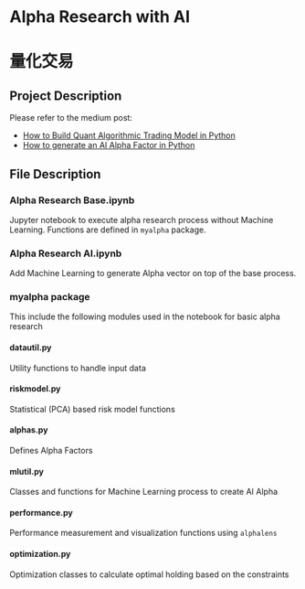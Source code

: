# Alpha Research with AI
# 量化交易
## Project Description
Please refer to the medium post: 
* [How to Build Quant Algorithmic Trading Model in Python](https://yuki678.medium.com/how-to-build-quant-algorithmic-trading-model-in-python-12abab49abe3?sk=56d5b2b038ce6aefa6c2049cff9e89b6)
* [How to generate an AI Alpha Factor in Python](https://yuki678.medium.com/how-to-generate-an-ai-alpha-factor-in-python-6509c5cb5bf6?sk=d8cfa3b0f87f69bcae75eced08fd7916)

## File Description
### Alpha Research Base.ipynb
Jupyter notebook to execute alpha research process without Machine Learning.
Functions are defined in `myalpha` package.

### Alpha Research AI.ipynb
Add Machine Learning to generate Alpha vector on top of the base process.

### myalpha package
This include the following modules used in the notebook for basic alpha research

#### datautil.py
Utility functions to handle input data

#### riskmodel.py
Statistical (PCA) based risk model functions

#### alphas.py
Defines Alpha Factors

#### mlutil.py
Classes and functions for Machine Learning process to create AI Alpha

#### performance.py
Performance measurement and visualization functions using `alphalens`

#### optimization.py
Optimization classes to calculate optimal holding based on the constraints

